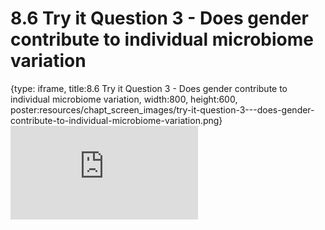 # 8.6 Try it Question 3 - Does gender contribute to individual microbiome variation
 
{type: iframe, title:8.6 Try it Question 3 - Does gender contribute to individual microbiome variation, width:800, height:600, poster:resources/chapt_screen_images/try-it-question-3---does-gender-contribute-to-individual-microbiome-variation.png}
![](https://sayumiyork.github.io/miniCURE-16S_Test/try-it-question-3---does-gender-contribute-to-individual-microbiome-variation.html)
 

 
